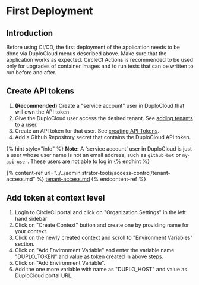 # First Deployment

## Introduction

Before using CI/CD, the first deployment of the application needs to be done via DuploCloud menus described above. Make sure that the application works as expected. CircleCI Actions is recommended to be used only for upgrades of container images and to run tests that can be written to run before and after.

## Create API tokens

1. **(Recommended)** Create a "service account" user in DuploCloud that will own the API token.
2. Give the DuploCloud user access the desired tenant. See [adding tenants to a user](../../administrator-tools/access-control/tenant-access.md#adding-tenant-access-for-a-user).
3. Create an API token for that user. See [creating API Tokens](../../administrator-tools/access-control/api-tokens.md).
4. Add a Github Repository secret that contains the DuploCloud API token.

{% hint style="info" %}
**Note:** A 'service account' user in DuploCloud is just a user whose user name is not an email address, such as `github-bot` or `my-api-user`. These users are not able to log in
{% endhint %}

{% content-ref url="../../administrator-tools/access-control/tenant-access.md" %}
[tenant-access.md](../../administrator-tools/access-control/tenant-access.md)
{% endcontent-ref %}

## Add token at context level

1. Login to CircleCI portal and click on "Organization Settings" in the left hand sidebar
2. Click on "Create Context" button and create one by providing name for your context.
3. Click on the newly created context and scroll to "Environment Variables" section.
4. Click on "Add Environment Variable" and enter the variable name "DUPLO\_TOKEN" and value as token created in above steps.
5. Click on "Add Environment Variable".
6. Add the one more variable with name as "DUPLO\_HOST" and value as DuploCloud portal URL.
